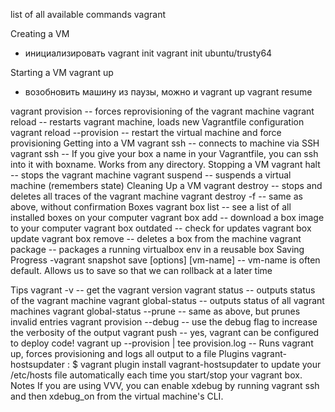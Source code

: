 list of all available commands
  vagrant

Creating a VM
- инициализировать
  vagrant init
  vagrant init ubuntu/trusty64
  
Starting a VM
  vagrant up
- возобновить машину из паузы, можно и vagrant up
  vagrant resume
  
vagrant provision -- forces reprovisioning of the vagrant machine
vagrant reload -- restarts vagrant machine, loads new Vagrantfile configuration
vagrant reload --provision -- restart the virtual machine and force provisioning
Getting into a VM
vagrant ssh -- connects to machine via SSH
vagrant ssh <boxname> -- If you give your box a name in your Vagrantfile, you can ssh into it with boxname. Works from any directory.
Stopping a VM
vagrant halt -- stops the vagrant machine
vagrant suspend -- suspends a virtual machine (remembers state)
Cleaning Up a VM
vagrant destroy -- stops and deletes all traces of the vagrant machine
vagrant destroy -f -- same as above, without confirmation
Boxes
vagrant box list -- see a list of all installed boxes on your computer
vagrant box add <name> <url> -- download a box image to your computer
vagrant box outdated -- check for updates vagrant box update
vagrant box remove <name> -- deletes a box from the machine
vagrant package -- packages a running virtualbox env in a reusable box
Saving Progress
-vagrant snapshot save [options] [vm-name] <name> -- vm-name is often default. Allows us to save so that we can rollback at a later time

Tips
vagrant -v -- get the vagrant version
vagrant status -- outputs status of the vagrant machine
vagrant global-status -- outputs status of all vagrant machines
vagrant global-status --prune -- same as above, but prunes invalid entries
vagrant provision --debug -- use the debug flag to increase the verbosity of the output
vagrant push -- yes, vagrant can be configured to deploy code!
vagrant up --provision | tee provision.log -- Runs vagrant up, forces provisioning and logs all output to a file
Plugins
vagrant-hostsupdater : $ vagrant plugin install vagrant-hostsupdater to update your /etc/hosts file automatically each time you start/stop your vagrant box.
Notes
If you are using VVV, you can enable xdebug by running vagrant ssh and then xdebug_on from the virtual machine's CLI.
